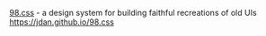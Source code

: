[98.css](https://github.com/jdan/98.css) - a design system for building faithful recreations of old UIs https://jdan.github.io/98.css
